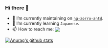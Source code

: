 ### Hi there 👋

- 🔭 I’m currently maintaining on <a href="https://github.com/NG-ZORRO/ng-zorro-antd">`ng-zorro-antd`</a>.
- 🌱 I’m currently learning `Japanese`.
- 📫 How to reach me: <a href="mailto:wenqi71765@gmail.com" style="position:relative;top:4px"><img src="https://img.shields.io/badge/Gmail-wenqi71765-d93025?style=flat-square&amp;logo=gmail&amp;logoColor=white"></a>

[![Anurag's github stats](https://github-readme-stats.vercel.app/api?username=wenqi73&show_icons=true)](https://github.com/wenqi73/github-readme-stats)

<!--
**wenqi73/wenqi73** is a ✨ _special_ ✨ repository because its `README.md` (this file) appears on your GitHub profile.

Here are some ideas to get you started:

- 🔭 I’m currently working on ...
- 🌱 I’m currently learning ...
- 👯 I’m looking to collaborate on ...
- 🤔 I’m looking for help with ...
- 💬 Ask me about ...
- 📫 How to reach me: ...
- 😄 Pronouns: ...
- ⚡ Fun fact: ...
-->
